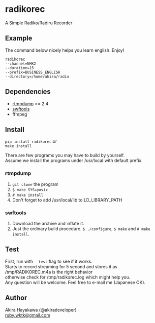 # radikorec
A Simple Radiko/Radiru Recorder

## Example
The command below nicely helps you learn english. Enjoy!
```
radikorec 
--channel=NHK2 
--duration=15 
--prefix=BUSINESS_ENGLISH 
--directory=/home/akira/radio
```
## Dependencies
* [rtmpdump](https://github.com/svnpenn/rtmpdump) >= 2.4  
* [swftools](http://www.swftools.org/download.html)  
* ffmpeg   

## Install
`pip install radikorec` or  
`make install`

There are few programs you may have to build by yourself.  
Assume we install the programs under /usr/local with default prefix.
### rtmpdump
1. `git clone` the program  
2. `$ make SYS=posix`  
3. `# make install`  
4. Don't forget to add /usr/local/lib to LD_LIBRARY_PATH

### swftools
1. Download the archive and inflate it.  
2. Just the ordinary build procedure. `$ ./configure`, `$ make` and `# make install`.

## Test
First, run with `--test` flag to see if it works.  
Starts to record streaming for 5 second and stores it as /tmp/RADIKOREC.m4a
is the right behavior  
otherwise check for /tmp/radikorec.log
which might help you.  
Any question will be welcome. Feel free to e-mail me (Japanese OK).

## Author
Akira Hayakawa (@akiradeveloper)  
ruby.wktk@gmail.com
